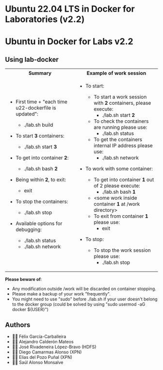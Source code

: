 # Ubuntu 22.04 LTS in Docker for Laboratories (v2.2)


# Ubuntu in Docker for Labs v2.2

## Using lab-docker

<html>
 <table>
  <tr>
  <th>Summary</th>
  <th>Example of work session</th>
  </tr>
  <tr>
  <td>
</html>

  * First time + "each time u22-dockerfile is updated":
    * ./lab.sh build

  * To start **3** containers:
    *  ./lab.sh start **3**

  * To get into container **2**:
    *  ./lab.sh bash **2**

  * Being within **2**, to exit:
    *  exit

  * To stop the containers:
    *  ./lab.sh stop

  * Available options for debugging:
    *  ./lab.sh status
    *  ./lab.sh network

<html>
  </td>
  <td>
</html>

  * To start:
    * To start a work session with **2** containers, please execute:
      *  ./lab.sh start **2**
    * To check the containers are running please use:
      *  ./lab.sh status
    * To get the containers internal IP address please use:
      *  ./lab.sh network

  * To work with some container:
    * To get into container **1** out of 2 please execute:
      *  ./lab.sh bash **1**
    * <some work inside container **1** at /work directory>
    * To exit from container **1** please use:
      *  exit

  * To stop:
    * To stop the work session please use:
      *  ./lab.sh stop

<html>
  </td>
  </tr>
 </table>
</html>


**Please beware of**:
  * Any modification outside /work will be discarded on container stopping.
  * Please make a backup of your work "frequently".
  * You might need to use "sudo" before ./lab.sh if your user doesn't belong to the docker group (could be solved by using "sudo usermod -aG docker ${USER}")


## Authors
* :technologist: Félix García-Carballeira
* :technologist: Alejandro Calderón Mateos
* :technologist: José Rivadeneira López-Bravo (HDFS)
* :technologist: Diego Camarmas Alonso (XPN)
* :technologist: Elias del Pozo Puñal (XPN)
* :technologist: Saúl Alonso Monsalve

